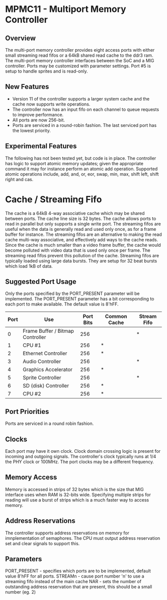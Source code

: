 # MPMC11 - Multiport Memory Controller
## Overview
The multi-port memory controller provides eight access ports with either small streaming read fifos or a 64kB shared read cache to the ddr3 ram. The multi-port memory controller interfaces between the SoC and a MIG controller.
Ports may be customized with parameter settings. Port #5 is setup to handle sprites and is read-only.
## New Features
* Version 11 of the controller supports a larger system cache and the cache now supports write operations. 
* The controller now has an input fifo on each channel to queue requests to improve performance.
* All ports are now 256-bit.
* Ports are serviced in a round-robin fashion. The last serviced port has the lowest priority.
## Experimental Features
The following has not been tested yet, but code is in place.
The controller has logic to support atomic memory updates; given the appropriate command it may for instance perform an atomic add operation. Supported atomic operations include, add, and, or, eor, swap, min, max, shift left, shift right and cas.
# Cache / Streaming Fifo
The cache is a 64kB 4-way associative cache which may be shared between ports. The cache line size is 32 bytes. The cache allows ports to read in parallel but only supports a single write port.
The streaming fifos are useful when the data is generally read and used only once, as for a frame buffer for instance. The streaming fifos are an alternative to making the read cache multi-way associative, and effectively add ways to the cache reads. Since the cache is much smaller than a video frame buffer, the cache would become polluted with video data that is used only once per frame. The streaming read fifos prevent this pollution of the cache.
Streaming fifos are typically loaded using large data bursts. They are setup for 32 beat bursts which load 1kB of data.

## Suggested Port Usage
Only the ports specified by the PORT_PRESENT parameter will be implemented. The PORT_PRESENT parameter has a bit corresponding to each port to make available. The default value is 8'hFF.

|Port|Use                             |Port Bits|Common  Cache|Stream Fifo|
|----|--------------------------------|---------|-------------|-----------|
| 0  |Frame Buffer / Bitmap Controller|   256   |             |     *     |
| 1  |CPU #1                          |   256   |      *      |           |
| 2  |Ethernet Controller             |   256   |      *      |           |
| 3  |Audio Controller                |   256   |             |     *     |
| 4  |Graphics Accelerator            |   256   |      *      |           |
| 5  |Sprite Controller               |   256   |             |     *     |
| 6  |SD (disk) Controller            |   256   |      *      |           |
| 7  |CPU #2                          |   256   |      *      |           |

## Port Priorities
Ports are serviced in a round robin fashion.

## Clocks
Each port may have it own clock. Clock domain crossing logic is present for incoming and outgoing signals. The controller's clock typically runs at 1/4 the PHY clock or 100MHz. The port clocks may be a different frequency.

## Memory Access
Memory is accessed in strips of 32 bytes which is the size that MIG interface uses when RAM is 32-bits wide. Specifying multiple strips for reading will use a burst of strips which is a much faster way to access memory.

## Address Reservations
The controller supports address reservations on memory for imnplementation of semaphores. The CPU must output address reservation set and clear signals to support this.

## Parameters
PORT_PRESENT	- specifies which ports are to be implemented, default value 8'hFF for all ports.
STREAMn - cause port number 'n' to use a streaming fifo instead of the main cache
NAR     - sets the number of outstanding address reservation that are present, this should be a small number (eg. 2)
